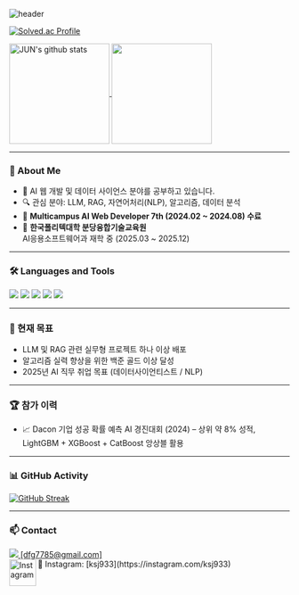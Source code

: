 ![header](https://capsule-render.vercel.app/api?type=waving&height=300&color=gradient&text=Sang_Jun%20CODE%20)

[![Solved.ac Profile](http://mazassumnida.wtf/api/v2/generate_badge?boj=dfg7785)](https://solved.ac/dfg7785/)

<a href="https://github.com/kimpubao">
  <img align="center" style="height:180px" src="https://github-readme-stats.vercel.app/api?username=kimpubao&show_icons=true&include_all_commits=true&theme=nord&hide_border=true" alt="JUN's github stats" />
</a>
<a href="https://github.com/kimpubao">
  <img align="center" style="height:180px" src="https://github-readme-stats.vercel.app/api/top-langs/?username=kimpubao&layout=compact&theme=nord&hide_border=true" />
</a> 

---

### 💬 About Me

- 🌱 AI 웹 개발 및 데이터 사이언스 분야를 공부하고 있습니다.
- 🔍 관심 분야: LLM, RAG, 자연어처리(NLP), 알고리즘, 데이터 분석
- 📘 **Multicampus AI Web Developer 7th (2024.02 ~ 2024.08) 수료**
- 🏫 **한국폴리텍대학 분당융합기술교육원**  
  AI응용소프트웨어과 재학 중 (2025.03 ~ 2025.12)

---

### 🛠 Languages and Tools

<img src="https://img.shields.io/badge/Python-3776AB?style=flat-square&logo=Python&logoColor=white"/> <img src="https://img.shields.io/badge/Go-00ADD8?style=flat-square&logo=Go&logoColor=white"/> <img src="https://img.shields.io/badge/HTML5-E34F26?style=flat-square&logo=HTML5&logoColor=white"/> <img src="https://img.shields.io/badge/CSS3-1572B6?style=flat-square&logo=CSS3&logoColor=white"/> <img src="https://img.shields.io/badge/Linux-FCC624?style=flat-square&logo=Linux&logoColor=black"/>

---

### 🎯 현재 목표

- LLM 및 RAG 관련 실무형 프로젝트 하나 이상 배포
- 알고리즘 실력 향상을 위한 백준 골드 이상 달성
- 2025년 AI 직무 취업 목표 (데이터사이언티스트 / NLP)

---

### 🏆 참가 이력

- 📈 Dacon 기업 성공 확률 예측 AI 경진대회 (2024) – 상위 약 8% 성적, LightGBM + XGBoost + CatBoost 앙상블 활용

---

### 📊 GitHub Activity

[![GitHub Streak](https://streak-stats.demolab.com?user=kimpubao&theme=tokyonight&hide_border=true)](https://git.io/streak-stats)

---

### 📫 Contact

<a href="mailto:dfg7785@gmail.com"> 
  <img src="https://img.shields.io/badge/Gmail-EA4335?style=flat-square&logo=Gmail&logoColor=white"/> [dfg7785@gmail.com]
</a>

<br>

<a href="https://instagram.com/ksj933">
  <img align="left" alt="Instagram" width="48px" src="https://img.icons8.com/color/48/000000/instagram-new--v2.png" />
</a>
📸 Instagram: [ksj933](https://instagram.com/ksj933)
